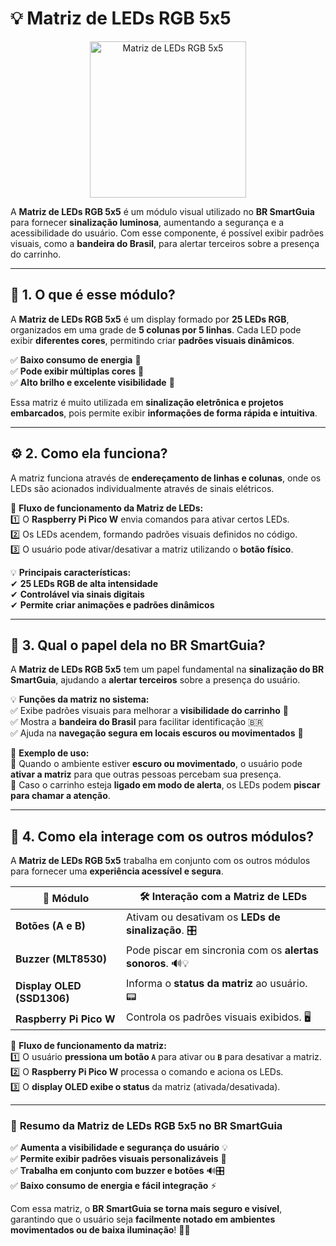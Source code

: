 # 💡 **Matriz de LEDs RGB 5x5**  

<p align="center">
  <img src="../../assets/img/modules/matriz_led.png" alt="Matriz de LEDs RGB 5x5" width="250">
</p>  

A **Matriz de LEDs RGB 5x5** é um módulo visual utilizado no **BR SmartGuia** para fornecer **sinalização luminosa**, aumentando a segurança e a acessibilidade do usuário. Com esse componente, é possível exibir padrões visuais, como a **bandeira do Brasil**, para alertar terceiros sobre a presença do carrinho.  

---

## 📌 **1. O que é esse módulo?**  

A **Matriz de LEDs RGB 5x5** é um display formado por **25 LEDs RGB**, organizados em uma grade de **5 colunas por 5 linhas**. Cada LED pode exibir **diferentes cores**, permitindo criar **padrões visuais dinâmicos**.  

✅ **Baixo consumo de energia** 🔋  
✅ **Pode exibir múltiplas cores** 🎨  
✅ **Alto brilho e excelente visibilidade** 🌟  

Essa matriz é muito utilizada em **sinalização eletrônica e projetos embarcados**, pois permite exibir **informações de forma rápida e intuitiva**.  

---

## ⚙️ **2. Como ela funciona?**  

A matriz funciona através de **endereçamento de linhas e colunas**, onde os LEDs são acionados individualmente através de sinais elétricos.  

📢 **Fluxo de funcionamento da Matriz de LEDs:**  
1️⃣ O **Raspberry Pi Pico W** envia comandos para ativar certos LEDs.  
2️⃣ Os LEDs acendem, formando padrões visuais definidos no código.  
3️⃣ O usuário pode ativar/desativar a matriz utilizando o **botão físico**.  

💡 **Principais características:**  
✔ **25 LEDs RGB de alta intensidade**  
✔ **Controlável via sinais digitais**  
✔ **Permite criar animações e padrões dinâmicos**  

---

## 🎯 **3. Qual o papel dela no BR SmartGuia?**  

A **Matriz de LEDs RGB 5x5** tem um papel fundamental na **sinalização do BR SmartGuia**, ajudando a **alertar terceiros** sobre a presença do usuário.  

💡 **Funções da matriz no sistema:**  
✅ Exibe padrões visuais para melhorar a **visibilidade do carrinho** 🚦  
✅ Mostra a **bandeira do Brasil** para facilitar identificação 🇧🇷  
✅ Ajuda na **navegação segura em locais escuros ou movimentados** 🔦  

📌 **Exemplo de uso:**  
🔹 Quando o ambiente estiver **escuro ou movimentado**, o usuário pode **ativar a matriz** para que outras pessoas percebam sua presença.  
🔹 Caso o carrinho esteja **ligado em modo de alerta**, os LEDs podem **piscar para chamar a atenção**.  

---

## 🔄 **4. Como ela interage com os outros módulos?**  

A **Matriz de LEDs RGB 5x5** trabalha em conjunto com os outros módulos para fornecer uma **experiência acessível e segura**.  

| 🔗 **Módulo** | 🛠 **Interação com a Matriz de LEDs** |
|--------------|-------------------------------|
| **Botões (A e B)** | Ativam ou desativam os **LEDs de sinalização**. 🎛 |
| **Buzzer (MLT8530)** | Pode piscar em sincronia com os **alertas sonoros**. 🔊💡 |
| **Display OLED (SSD1306)** | Informa o **status da matriz** ao usuário. 📟 |
| **Raspberry Pi Pico W** | Controla os padrões visuais exibidos. 🖥 |

📌 **Fluxo de funcionamento da matriz:**  
1️⃣ O usuário **pressiona um botão `A`** para ativar ou **`B`** para desativar a matriz.  
2️⃣ O **Raspberry Pi Pico W** processa o comando e aciona os LEDs.  
3️⃣ O **display OLED exibe o status** da matriz (ativada/desativada).  

---

### 🚀 **Resumo da Matriz de LEDs RGB 5x5 no BR SmartGuia**  
✅ **Aumenta a visibilidade e segurança do usuário** 💡  
✅ **Permite exibir padrões visuais personalizáveis** 🎨  
✅ **Trabalha em conjunto com buzzer e botões** 🔊🎛  
✅ **Baixo consumo de energia e fácil integração** ⚡  

Com essa matriz, o **BR SmartGuia se torna mais seguro e visível**, garantindo que o usuário seja **facilmente notado em ambientes movimentados ou de baixa iluminação**! 🚀💡  